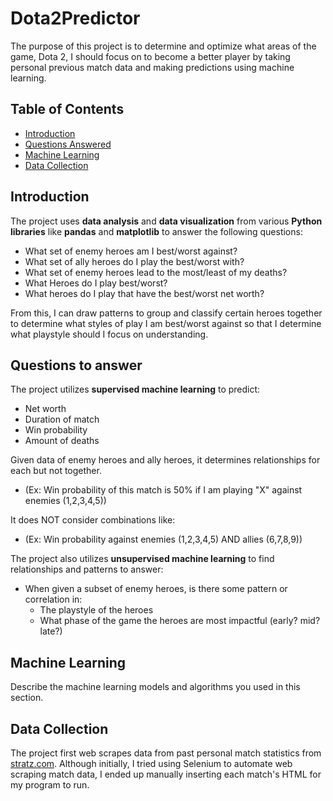 # Dota2Predictor

The purpose of this project is to determine and optimize what areas of the game, Dota 2, I should focus on to become a better player by taking personal previous match data and making predictions using machine learning.

## Table of Contents
- [Introduction](#introduction)
- [Questions Answered](#questions-answered)
- [Machine Learning](#machine-learning)
- [Data Collection](#data-collection)

## Introduction

The project uses **data analysis** and **data visualization** from various **Python libraries** like **pandas** and **matplotlib** to answer the following questions:

- What set of enemy heroes am I best/worst against?
- What set of ally heroes do I play the best/worst with?
- What set of enemy heroes lead to the most/least of my deaths?
- What Heroes do I play best/worst?
- What heroes do I play that have the best/worst net worth?

From this, I can draw patterns to group and classify certain heroes together to determine what styles of play I am best/worst against so that I determine what playstyle should I focus on understanding.

## Questions to answer

The project utilizes **supervised machine learning** to predict:

- Net worth
- Duration of match
- Win probability
- Amount of deaths

Given data of enemy heroes and ally heroes, it determines relationships for each but not together.

- (Ex: Win probability of this match is 50% if I am playing "X" against enemies (1,2,3,4,5))

It does NOT consider combinations like:

- (Ex: Win probability against enemies (1,2,3,4,5) AND allies (6,7,8,9))

The project also utilizes **unsupervised machine learning** to find relationships and patterns to answer:

- When given a subset of enemy heroes, is there some pattern or correlation in:
  - The playstyle of the heroes
  - What phase of the game the heroes are most impactful (early? mid? late?)

## Machine Learning

Describe the machine learning models and algorithms you used in this section.

## Data Collection

The project first web scrapes data from past personal match statistics from [stratz.com](https://stratz.com/dashboard). Although initially, I tried using Selenium to automate web scraping match data, I ended up manually inserting each match's HTML for my program to run.
